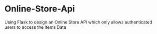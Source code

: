 # Online-Store-Api
Using Flask to design an Online Store API which only allows authenticated users to access the Items Data
